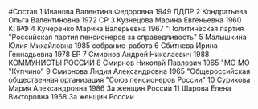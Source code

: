 #Состав
1 Иванова Валентина Федоровна 1949 ЛДПР
2 Кондратьева Ольга Валентиновна 1972 СР
3 Кузнецова Марина Евгеньевна 1960 КПРФ
4 Кучеренко Марина Валерьевна 1967 \"Политическая партия \"Российская партия пенсионеров за справедливость\"
5 Малышкина Юлия Михайловна 1985 собрание-работа
6 Сбитнева Ирина Геннадьевна 1978 ЕР
7 Смирнов Андрей Николаевич 1988 КОММУНИСТЫ РОССИИ
8 Смирнов Николай Павлович 1965 \"МО МО \"Купчино\"
9 Смирнова Лидия Александровна 1965 \"Общероссийская общественная организация \"Союз пенсионеров России\"
10 Сурикова Мария Александровна 1986 За женщин России
11 Шарова Елена Викторовна 1968 За женщин России
